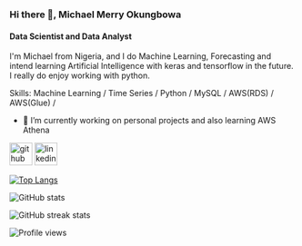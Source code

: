 ### Hi there 👋, Michael Merry Okungbowa 
#### Data Scientist and Data Analyst 
I'm Michael from Nigeria, and I do Machine Learning, Forecasting and intend learning Artificial Intelligence with keras and tensorflow in the future. I really do enjoy working with python. 

Skills: Machine Learning  / Time Series /  Python  /  MySQL  /  AWS(RDS) / AWS(Glue) / 

- 🔭 I’m currently working on personal projects and also learning AWS Athena

[<img src='https://cdn.jsdelivr.net/npm/simple-icons@3.0.1/icons/github.svg' alt='github' height='40'>](https://github.com/mikosa01)  [<img src='https://cdn.jsdelivr.net/npm/simple-icons@3.0.1/icons/linkedin.svg' alt='linkedin' height='40'>](https://www.linkedin.com/in/michael-okungbowa)  

[![Top Langs](https://github-readme-stats.vercel.app/api/top-langs/?username=mikosa01)](https://github.com/anuraghazra/github-readme-stats)

![GitHub stats](https://github-readme-stats.vercel.app/api?username=mikosa01&show_icons=true)  
  
![GitHub streak stats](https://github-readme-streak-stats.herokuapp.com/?user=mikosa01)  

![Profile views](https://gpvc.arturio.dev/mikosa01)  
